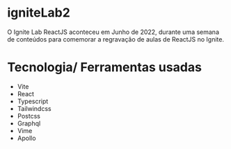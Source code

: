 # igniteLab2
O Ignite Lab ReactJS aconteceu em Junho de 2022, durante uma semana de conteúdos para comemorar a regravação de aulas de ReactJS no Ignite.

# Tecnologia/ Ferramentas usadas
* Vite
* React
* Typescript
* Tailwindcss
* Postcss
* Graphql
* Vime
* Apollo
